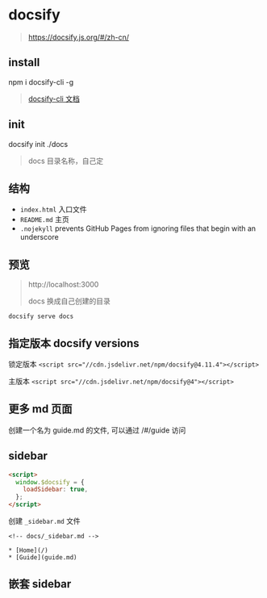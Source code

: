 # docsify

> https://docsify.js.org/#/zh-cn/

## install

npm i docsify-cli -g

> [docsify-cli 文档](https://github.com/docsifyjs/docsify-cli)

## init

docsify init ./docs

> docs 目录名称，自己定

## 结构

- `index.html` 入口文件
- `README.md` 主页
- `.nojekyll` prevents GitHub Pages from ignoring files that begin with an underscore

## 预览

> http://localhost:3000
>
> docs 换成自己创建的目录

`docsify serve docs`

## 指定版本 docsify versions

锁定版本
`<script src="//cdn.jsdelivr.net/npm/docsify@4.11.4"></script>`

主版本
`<script src="//cdn.jsdelivr.net/npm/docsify@4"></script>`

## 更多 md 页面

创建一个名为 guide.md 的文件, 可以通过 /#/guide 访问

## sidebar

```html
<script>
  window.$docsify = {
    loadSidebar: true,
  };
</script>
```

创建 `_sidebar.md` 文件

```
<!-- docs/_sidebar.md -->

* [Home](/)
* [Guide](guide.md)
```

## 嵌套 sidebar
